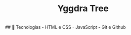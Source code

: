 <h1 align="center"> Yggdra Tree </h1>
<br>
## 🚀 Tecnologias
- HTML e CSS
- JavaScript
- Git e Github
